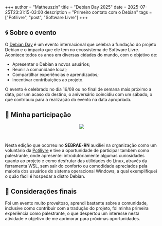 +++
author = "Matheuszin"
title = "Debian Day 2025"
date = 2025-07-25T23:31:15-03:00
description = "Primeiro contato com o Debian"
tags = ["Potilivre", "post", "Software Livre"]
+++

## 🌀 Sobre o evento

O [Debian Day](https://potilivre.org/p/debian-edicao-natal) é um evento internacional que celebra a fundação do projeto Debian e o impacto que ele tem no ecossistema de Software Livre. Acontece todos os anos em diversas cidades do mundo, com o objetivo de:

- Apresentar o Debian a novos usuários;
- Reunir a comunidade local;
- Compartilhar experiências e aprendizados;
- Incentivar contribuições ao projeto.

O evento é celebrado no dia 16/08 ou no final de semana mais próximo a data, por um acaso do destino, o aniversário coincidiu com um sábado, o que contribuiu para a realização do evento na data apropriada.

## 🖖 Minha participação

<div style="text-align:center">
    <img src="grupo_dd_2025">
    <p>&nbsp;</p>
</div>

Nesta edição que ocorreu no **SEBRAE-RN** auxiliei na organização como um voluntário da [Potilivre](https://potilivre.org) e tive a oportunidade de participar também como palestrante, onde apresentei introdutoriamente algumas curiosidades quanto ao projeto e como desfrutar das utilidades do Linux, através da ferramenta WSL, sem sair do conforto ou comodidade apreciados pela maioria dos usuários do sistema operacional Windows, a qual exemplifiquei o quão fácil é hospedar a distro Debian.

## 📓 Considerações finais

Foi um evento muito proveitoso, aprendi bastante sobre a comunidade, inclusive como contribuir com a tradução do projeto, foi minha primeira experiência como palestrante, o que despertou um interesse nesta atividade e objetivo de me aprimorar para próximas oportunidades.